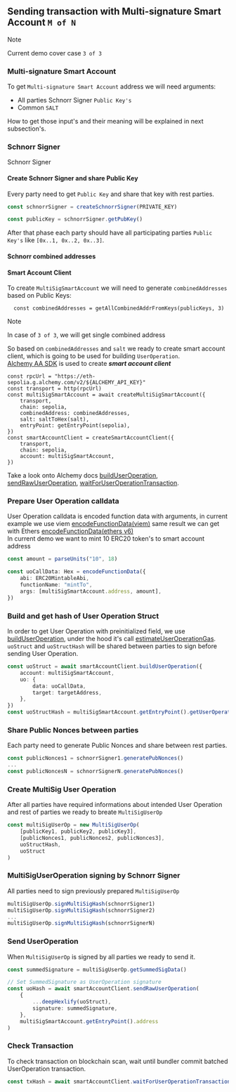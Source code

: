 ## Sending transaction with Multi-signature Smart Account  `M of N`

> [!NOTE]
> Current demo cover case `3 of 3`


### Multi-signature Smart Account
To get `Multi-signature Smart Account` address we will need arguments:
* All parties Schnorr Signer `Public Key's`
* Common `SALT`

How to get those input's and their meaning will be explained in next subsection's.

### Schnorr Signer
Schnorr Signer 
#### Create Schnorr Signer and share Public Key
Every party need to get `Public Key` and share that key with rest parties.
```typescript
const schnorrSigner = createSchnorrSigner(PRIVATE_KEY)

const publicKey = schnorrSigner.getPubKey()
```

After that phase each party should have all participating parties `Public Key's` like `[0x..1, 0x..2, 0x..3]`.


#### Schnorr combined addresses

#### Smart Account Client

To create `MultiSigSmartAccount` we will need to generate `combinedAddresses` based on Public Keys:

```
  const combinedAddresses = getAllCombinedAddrFromKeys(publicKeys, 3)
```
> [!NOTE]
> In case of `3 of 3`, we will get single combined address

So based on `combinedAddresses` and `salt` we ready to create smart account client, which is going to be used for building `UserOperation`.  
[Alchemy AA SDK](https://accountkit.alchemy.com/getting-started/overview.html) is used to create ***smart account client***
```  
const rpcUrl = "https://eth-sepolia.g.alchemy.com/v2/${ALCHEMY_API_KEY}"
const transport = http(rpcUrl)
const multiSigSmartAccount = await createMultiSigSmartAccount({
    transport,
    chain: sepolia,
    combinedAddress: combinedAddresses,
    salt: saltToHex(salt),
    entryPoint: getEntryPoint(sepolia),
})
const smartAccountClient = createSmartAccountClient({
    transport,
    chain: sepolia,
    account: multiSigSmartAccount,
})
```

Take a look onto Alchemy docs [buildUserOperation](https://accountkit.alchemy.com/packages/aa-core/smart-account-client/actions/buildUserOperation.html), [sendRawUserOperation](https://accountkit.alchemy.com/packages/aa-core/bundler-client/actions/sendRawUserOperation.html), [waitForUserOperationTransaction](https://accountkit.alchemy.com/packages/aa-core/smart-account-client/actions/waitForUserOperationTransaction.html).


### Prepare User Operation  calldata
User Operation  calldata is encoded function data with arguments, in current example we use viem [encodeFunctionData(viem)](https://accountkit.alchemy.com/using-smart-accounts/send-user-operations.html#_2-construct-the-call-data) same result we can get with Ethers [encodeFunctionData(ethers v6)](https://docs.ethers.org/v5/api/utils/abi/interface/#Interface--encoding)  
In current demo we want to mint 10 ERC20 token's to smart account address
```typescript
const amount = parseUnits("10", 18)

const uoCallData: Hex = encodeFunctionData({
    abi: ERC20MintableAbi,
    functionName: "mintTo",
    args: [multiSigSmartAccount.address, amount],
})
```

### Build and get hash of User Operation Struct
In order to get User Operation with preinitialized field, we use [buildUserOperation](https://accountkit.alchemy.com/packages/aa-core/smart-account-client/actions/buildUserOperation.html), under the hood it's call [estimateUserOperationGas](https://accountkit.alchemy.com/packages/aa-core/bundler-client/actions/estimateUserOperationGas.html).  
`uoStruct` and `uoStructHash` will be shared between parties to sign before sending User Operation.
```typescript
const uoStruct = await smartAccountClient.buildUserOperation({
    account: multiSigSmartAccount,
    uo: {
        data: uoCallData,
        target: targetAddress,
    },
})
const uoStructHash = multiSigSmartAccount.getEntryPoint().getUserOperationHash(deepHexlify(uoStruct))
```

### Share Public Nonces between parties
Each party need to generate Public Nonces and share between rest parties.
```typescript
const publicNonces1 = schnorrSigner1.generatePubNonces()
...
const publicNoncesN = schnorrSignerN.generatePubNonces()
```

### Create MultiSig User Operation
After all parties have required informations about intended User Operation and rest of parties we ready to breate `MultiSigUserOp`
```typescript
const multiSigUserOp = new MultiSigUserOp(
    [publicKey1, publicKey2, publicKey3],
    [publicNonces1, publicNonces2, publicNonces3],
    uoStructHash,
    uoStruct
)
```

### MultiSigUserOperation signing by Schnorr Signer 
All parties need to sign previously prepared `MultiSigUserOp`
```typescript
multiSigUserOp.signMultiSigHash(schnorrSigner1)
multiSigUserOp.signMultiSigHash(schnorrSigner2)
...
multiSigUserOp.signMultiSigHash(schnorrSignerN)
```


### Send UserOperation
When `MultiSigUserOp` is signed by all parties we ready to send it.  
```typescript
const summedSignature = multiSigUserOp.getSummedSigData()

// Set SummedSignature as UserOperation signature
const uoHash = await smartAccountClient.sendRawUserOperation(
    {
        ...deepHexlify(uoStruct),
        signature: summedSignature,
    },
    multiSigSmartAccount.getEntryPoint().address
)
```

### Check Transaction
To check transaction on blockchain scan, wait until bundler commit batched UserOperation transaction.
```typescript
const txHash = await smartAccountClient.waitForUserOperationTransaction({ hash: uoHash })
```
